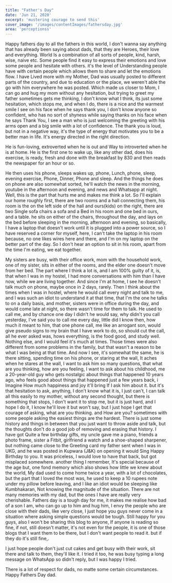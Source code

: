 ```yaml
---
title: "Father's Day"
date: 'Jun 21, 2020'
excerpt: 'mustering courage to send this'
cover_image: '/images/contentImages/fathersday.jpg'
area: 'perceptionss'
---
```


Happy fathers day to all the fathers in this world, I don't wanna say anything that has already been saying about dads, that they are Heroes, their love and everything.
World Is a combination of all sorts of people, kind, harsh, wise, naive etc. Some people find it easy to express their emotions and love some people and hesitate with others. 
it's the level of Understanding people have with certain people which allows them to share and let the emotions flow. 
I have Lived more with my Mother, Dad was usually posted to different parts of the country, and due to education or the place, we weren't able the go with him everywhere he was posted.  Which made us closer to Mom, I can go and hug my mom without any hesitation, but trying to greet my father sometimes gets me thinking, I don't know what I think, its just some hesitation, which stops me, and when I do, there is a nice and the warmest smile I see on his face when he says thank you, I don't know anyone so confident, who has no sort of shyness while saying thanks on his face when he says Thank You, I see a man who is just welcoming the greeting with his arms open and a big smile with a lot of confidence. The thank you is loud, but not in a negative way, it's the type of energy that motivates you to be a better man in life. It's energy directed in the right direction. 

He is fun-loving, extroverted when he is out and Way to introverted when he is at home. 
He is the first one to wake up, like any other dad, does his exercise, is ready, fresh and done with the breakfast by 830 and then reads the newspaper for an hour or so.

He then uses his phone, sleeps wakes up, phone, Lunch, phone, sleep, evening exercise, Phone, Dinner, Phone and sleep. And the things he does on phone are also somewhat sorted, he'll watch the news in the morning, youtube in the afternoon and evening, and news and Whatsapp at night.
Well, this is the part that hurts me and makes me think a lot.
So I'll explain our home roughly first, there are two rooms and a hall connecting them, his room is the on the left side of the hall and ours(kids) on the right, there are two Single sofa chairs a sofa and a Bed in his room and one bed in ours, and a table. he sits on either of the chairs, throughout the day, and lays on the bed before sleeping in the morning, afternoon and evening, so basically, I have a laptop that doesn't work until it is plugged into a power source, so I have reserved a corner for myself, here, I can't take the laptop in his room because, no one likes wires here and there, and I'm on my laptop on the better part of the day. So I don't hear an option to sit in his room, apart from the time I'm eating, we eat together.

My sisters are busy, with their office work, mom with the household work, one of my sister, sits in either of the rooms, and the elder one doesn't move from her bed. The part where I think a lot is, and I am 100% guilty of it, is, that when  I was in my hostel, I had more conversations with him than I have now, while we are living together. And since I'm at home, I see he doesn't talk much on phone, maybe once in 2 days, rarely. Then I think about the times when I was in hostel, where he would call every night and talk to me, and I was such an idiot to understand it at that time, that I'm the one he talks to on a daily basis, and mother, sisters were in office during the day, and would come late at night, so there wasn't time for them to talk. He used to call me, and by chance one day I didn't he would say, why didn't you call yesterday, I've said you to call me every day, little did I know then, how much it meant to him, that one phone call, me like an arrogant son, would give pseudo signs to my brain that I have work to do, so should cut the call, all he ever asked was, hows everything, is the food good, and study well. Nothing else, and I would feel it's much at times. Those times were also different from some problems in the family, but that wasn't a reason to be what I was being at that time. 
And now I see, it's somewhat the same, he is there sitting, spending time on his phone, or staring at the wall, It aches when he stares at the wall, I want to ask him so many questions, that what are you thinking, how are you feeling, I want to ask about his childhood, me a 20-year-old guy who gets nostalgic about things that happened 10 years ago, who feels good about things that happened just a few years back, i Imagine How much happiness and joy it'll bring If I ask him about it. 
but it's that hesitation to ask, anything, I don't know what it is, I just can't, I can talk all this easily to my mother, without any second thought, but there is something that stops, I don't want it to stop me, but it is just hard, and I hope I do it, I know he'll love it but won't say, but I just hope I get that courage of asking, what are you thinking. and How are you? sometimes with some people asking the easiest things are the hardest. There is just some history and things in between that you just want to throw aside and talk, but the thoughts don't do a good job of removing and erasing that history.
I have got Quite a few birthday gifts, my uncle gave me a piano, friends a photo frame, sister a Fitbit, girlfriend a watch and a shoe-shaped sharpener, but nothing came close to the Greeting card my father sent when I was in UKG, and he was posted in Kupwara (J&K) on opening it would Sing Happy Birthday to you. It was priceless, I would love to have that back, but got misplaced somewhere. 
another thing I remember, It's special because of the age but, one fond memory which also shows how little we knew about the world, My dad used to come home twice a year, with a lot of chocolates, but the part that I loved the most was, he used to keep a 10 rupees note under my pillow before leaving, and I like an idiot would be sleeping like Kumbhakaran, Not knowing the magnitude of the situation. 
There are not many memories with my dad, but the ones I have are really very cherishable. 
Fathers day is a tough day for me, it makes me realise how bad of a son I am, who can go up to him and hug him, I envy the people who are close with their dads, like very close, I just hope you guys never come in a situation where asking simple questions would be tough. Still happy for you guys, also I won't be sharing this blog to anyone, If anyone is reading so fine, if not, still doesn't matter, it's not even for the people, it is one of those blogs that I want them to be there, but I don't want people to read it. but if they do it's still fine,.

I just hope people don't just cut cakes and get busy with their work, sit there and talk to them, they'll like it. I tried it too, he was busy typing a long message on WhatsApp so didn't reply, but I was happy I tried. 

There is a lot of respect for dads, no matte some certain circumstances.
Happy Fathers Day dad.


